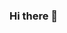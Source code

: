### Hi there 👋

<!--
**Muzammal-Naseer/Muzammal-Naseer** is a ✨ _special_ ✨ repository because its `README.md` (this file) appears on your GitHub profile.

- 🔭 I’m currently working on Transformers, adversarial attacks and defenses and out of distribution generalization.
- 🌱 I’m currently learning how to live 😄
- 🤔 I’m looking for help with ...
- 💬 Ask me about ...
- 📫 How to reach me: muzammal.naseer@anu.edu.au
- 😄 Pronouns: he/him/his
- ⚡ Fun fact: ...
-->

<!--- - 👯 I’m looking to collaborate on ...--->

